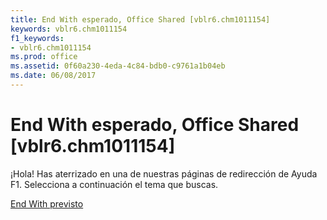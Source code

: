 ```yaml
---
title: End With esperado, Office Shared [vblr6.chm1011154]
keywords: vblr6.chm1011154
f1_keywords:
- vblr6.chm1011154
ms.prod: office
ms.assetid: 0f60a230-4eda-4c84-bdb0-c9761a1b04eb
ms.date: 06/08/2017
---
```





# End With esperado, Office Shared [vblr6.chm1011154]

¡Hola! Has aterrizado en una de nuestras páginas de redirección de Ayuda F1. Selecciona a continuación el tema que buscas.


 [End With previsto](http://msdn.microsoft.com/library/expected-end-with%28Office.15%29.aspx)


